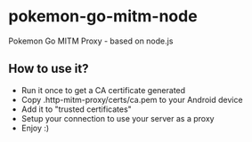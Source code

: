 # pokemon-go-mitm-node
Pokemon Go MITM Proxy - based on node.js

## How to use it?
* Run it once to get a CA certificate generated
* Copy .http-mitm-proxy/certs/ca.pem to your Android device
* Add it to "trusted certificates"
* Setup your connection to use your server as a proxy
* Enjoy :)